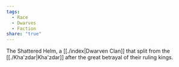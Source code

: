 ```yaml
---
tags:
  - Race
  - Dwarves
  - Faction
share: "true"
---
```


The Shattered Helm, a [[./index|Dwarven Clan]] that split from the [[./Kha'zdar|Kha'zdar]] after the great betrayal of their ruling kings.